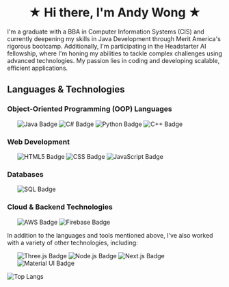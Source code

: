 <h1 align="center"> &#9733; Hi there, I'm Andy Wong &#9733; </h1>

<p>
    I'm a graduate with a BBA in Computer Information Systems (CIS) and currently deepening my skills in Java Development through Merit America's rigorous bootcamp. Additionally, I'm participating in the Headstarter AI fellowship, where I'm honing my abilities to tackle complex challenges using advanced technologies. My passion lies in coding and developing scalable, efficient applications.
</p>

<h2>Languages & Technologies</h2>

<h3>Object-Oriented Programming (OOP) Languages</h3>
<ul>
<img src="https://img.shields.io/badge/Java-ED8B00?style=for-the-badge&logo=java&logoColor=white" alt="Java Badge">
<img src="https://img.shields.io/badge/C%23-239120?style=for-the-badge&logo=c-sharp&logoColor=white" alt="C# Badge">
<img src="https://img.shields.io/badge/Python-3670A0?style=for-the-badge&logo=python&logoColor=ffdd54" alt="Python Badge">
<img src="https://img.shields.io/badge/C%2B%2B-00599C?style=for-the-badge&logo=cplusplus&logoColor=white" alt="C++ Badge">
</ul>

<h3>Web Development</h3>
<ul>
<img src="https://img.shields.io/badge/HTML5-E34F26?style=for-the-badge&logo=html5&logoColor=white" alt="HTML5 Badge">
<img src="https://img.shields.io/badge/CSS-1572B6?style=for-the-badge&logo=css3&logoColor=white" alt="CSS Badge">
<img src="https://img.shields.io/badge/JavaScript-F7DF1E?style=for-the-badge&logo=javascript&logoColor=black" alt="JavaScript Badge">
</ul>

<h3>Databases</h3>
<ul>
<img src="https://img.shields.io/badge/SQL-336791?style=for-the-badge&logo=postgresql&logoColor=white" alt="SQL Badge">
</ul>

<h3>Cloud & Backend Technologies</h3>
<ul>
<img src="https://img.shields.io/badge/Amazon_AWS-232F3E?style=for-the-badge&logo=amazon-aws&logoColor=white" alt="AWS Badge">
<img src="https://img.shields.io/badge/Firebase-FFCA28?style=for-the-badge&logo=firebase&logoColor=black" alt="Firebase Badge">
</ul>
<p>
    In addition to the languages and tools mentioned above, I've also worked with a variety of other technologies, including:
</p>
<ul>
<img src="https://img.shields.io/badge/Three.js-000000?style=for-the-badge&logo=three.js&logoColor=white" alt="Three.js Badge">
<img src="https://img.shields.io/badge/Node.js-339933?style=for-the-badge&logo=nodedotjs&logoColor=white" alt="Node.js Badge">
<img src="https://img.shields.io/badge/Next.js-000000?style=for-the-badge&logo=nextdotjs&logoColor=white" alt="Next.js Badge">
<img src="https://img.shields.io/badge/Material--UI-0081CB?style=for-the-badge&logo=mui&logoColor=white" alt="Material UI Badge">
</ul>

![Top Langs](https://github-readme-stats.vercel.app/api/top-langs/?username=wonandy&layout=compact)
